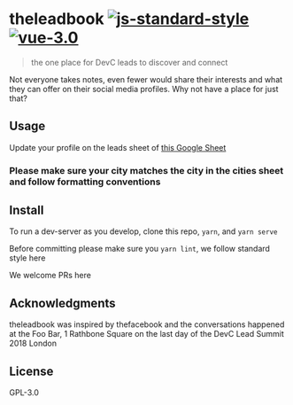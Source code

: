 # theleadbook [![js-standard-style](https://img.shields.io/badge/code%20style-standard-brightgreen.svg)](https://standardjs.com) [![vue-3.0](https://img.shields.io/badge/vue-3.0-brightgreen.svg)](https://vuejs.org/)

> the one place for DevC leads to discover and connect

Not everyone takes notes, even fewer would share their interests and what they can offer on their social media profiles. Why not have a place for just that?

## Usage

Update your profile on the leads sheet of [this Google Sheet](https://docs.google.com/spreadsheets/d/1NLf9uHCoVjVITKtmWzrwkXpgXSJ2b3NvhYl7P21l13I/edit?usp=sharing)

### Please make sure your city matches the city in the cities sheet and follow formatting conventions

## Install

To run a dev-server as you develop, clone this repo, `yarn`, and `yarn serve`

Before committing please make sure you `yarn lint`, we follow standard style here

We welcome PRs here

## Acknowledgments

theleadbook was inspired by thefacebook and the conversations happened at the Foo Bar, 1 Rathbone Square on the last day of the DevC Lead Summit 2018 London

## License

GPL-3.0
